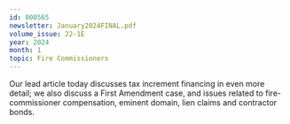 ```yaml
---
id: 000565
newsletter: January2024FINAL.pdf
volume_issue: 22-1E
year: 2024
month: 1
topic: Fire Commissioners
---
```


Our lead article today discusses tax increment financing in even more detail; we also discuss a First Amendment case, and issues related to fire-commissioner compensation, eminent domain, lien claims and contractor bonds.